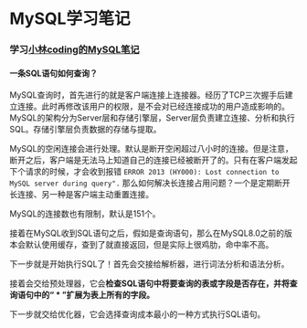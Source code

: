 # MySQL学习笔记

### 学习[小林coding的MySQL笔记](https://xiaolincoding.com/mysql)

#### 一条SQL语句如何查询？

MySQL查询时，首先进行的就是客户端连接上连接器。经历了TCP三次握手后建立连接。此时再修改该用户的权限，是不会对已经连接成功的用户造成影响的。
MySQL的架构分为Server层和存储引擎层，Server层负责建立连接、分析和执行SQL。存储引擎层负责数据的存储与提取。

MySQL的空闲连接会进行处理。默认是断开空闲超过八小时的连接。但是注意，断开之后，客户端是无法马上知道自己的连接已经被断开了的。只有在客户端发起下个请求的时候，才会收到报错 
```ERROR 2013 (HY000): Lost connection to MySQL server during query".```
那么如何解决长连接占用问题？一个是定期断开长连接、另一种是客户端主动重置连接。

MySQL的连接数也有限制，默认是151个。

接着在MySQL收到SQL语句之后，假如是查询语句，那么在MySQL8.0之前的版本会默认使用缓存，查到了就直接返回，但是实际上很鸡肋，命中率不高。

下一步就是开始执行SQL了！首先会交接给解析器，进行词法分析和语法分析。

接着会交给预处理器，它会**检查SQL语句中将要查询的表或字段是否存在，并将查询语句中的“ \* ”扩展为表上所有的字段。**

下一步就交给优化器，它会选择查询成本最小的一种方式执行SQL语句。